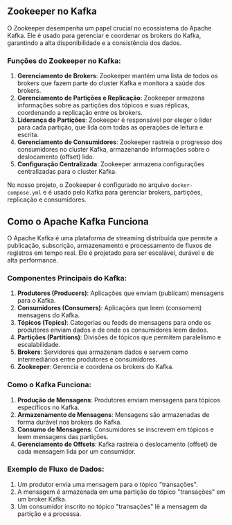 ## Zookeeper no Kafka

O Zookeeper desempenha um papel crucial no ecossistema do Apache Kafka. Ele é usado para gerenciar e coordenar os brokers do Kafka, garantindo a alta disponibilidade e a consistência dos dados.

### Funções do Zookeeper no Kafka:

1. **Gerenciamento de Brokers**: Zookeeper mantém uma lista de todos os brokers que fazem parte do cluster Kafka e monitora a saúde dos brokers.
2. **Gerenciamento de Partições e Replicação**: Zookeeper armazena informações sobre as partições dos tópicos e suas réplicas, coordenando a replicação entre os brokers.
3. **Liderança de Partições**: Zookeeper é responsável por eleger o líder para cada partição, que lida com todas as operações de leitura e escrita.
4. **Gerenciamento de Consumidores**: Zookeeper rastreia o progresso dos consumidores no cluster Kafka, armazenando informações sobre o deslocamento (offset) lido.
5. **Configuração Centralizada**: Zookeeper armazena configurações centralizadas para o cluster Kafka.

No nosso projeto, o Zookeeper é configurado no arquivo `docker-compose.yml` e é usado pelo Kafka para gerenciar brokers, partições, replicação e consumidores.


## Como o Apache Kafka Funciona

O Apache Kafka é uma plataforma de streaming distribuída que permite a publicação, subscrição, armazenamento e processamento de fluxos de registros em tempo real. Ele é projetado para ser escalável, durável e de alta performance.

### Componentes Principais do Kafka:

1. **Produtores (Producers)**: Aplicações que enviam (publicam) mensagens para o Kafka.
2. **Consumidores (Consumers)**: Aplicações que leem (consomem) mensagens do Kafka.
3. **Tópicos (Topics)**: Categorias ou feeds de mensagens para onde os produtores enviam dados e de onde os consumidores leem dados.
4. **Partições (Partitions)**: Divisões de tópicos que permitem paralelismo e escalabilidade.
5. **Brokers**: Servidores que armazenam dados e servem como intermediários entre produtores e consumidores.
6. **Zookeeper**: Gerencia e coordena os brokers do Kafka.

### Como o Kafka Funciona:

1. **Produção de Mensagens**: Produtores enviam mensagens para tópicos específicos no Kafka.
2. **Armazenamento de Mensagens**: Mensagens são armazenadas de forma durável nos brokers do Kafka.
3. **Consumo de Mensagens**: Consumidores se inscrevem em tópicos e leem mensagens das partições.
4. **Gerenciamento de Offsets**: Kafka rastreia o deslocamento (offset) de cada mensagem lida por um consumidor.

### Exemplo de Fluxo de Dados:

1. Um produtor envia uma mensagem para o tópico "transações".
2. A mensagem é armazenada em uma partição do tópico "transações" em um broker Kafka.
3. Um consumidor inscrito no tópico "transações" lê a mensagem da partição e a processa.